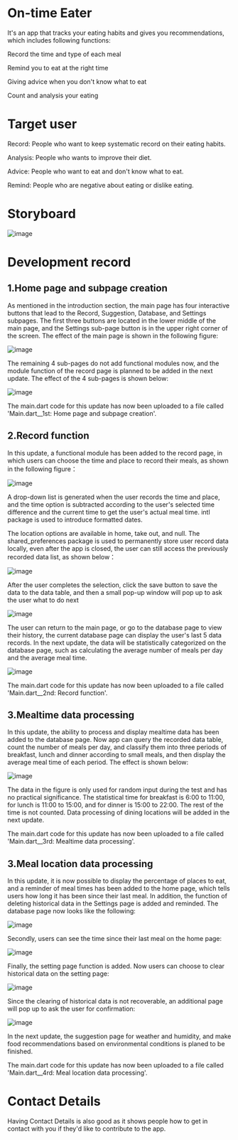 # On-time Eater

It's an app that tracks your eating habits and gives you recommendations, which includes following functions:

Record the time and type of each meal

Remind you to eat at the right time

Giving advice when you don't know what to eat

Count and analysis your eating 


# Target user

Record: People who want to keep systematic record on their eating habits.

Analysis: People who wants to improve their diet.

Advice: People who want to eat and don't know what to eat.

Remind: People who are negative about eating or dislike eating.


# Storyboard

![image](https://github.com/zczqy80/Eater/assets/146266229/7cbc7317-e73e-4acc-8c1a-03bc8ef11e97)


# Development record

##  1.Home page and subpage creation

As mentioned in the introduction section, the main page has four interactive buttons that lead to the Record, Suggestion, Database, and Settings subpages. The first three buttons are located in the lower middle of the main page, and the Settings sub-page button is in the upper right corner of the screen. The effect of the main page is shown in the following figure:

![image](https://github.com/zczqy80/Eater/assets/146266229/cdaa4e3e-580a-464b-bf9d-391217a0904b)

The remaining 4 sub-pages do not add functional modules now, and the module function of the record page is planned to be added in the next update. The effect of the 4 sub-pages is shown below:

![image](https://github.com/zczqy80/Eater/assets/146266229/e46f74d3-fc68-4781-9c92-654369d6c28d)

The main.dart code for this update has now been uploaded to a file called 'Main.dart__1st: Home page and subpage creation'.

##  2.Record function

In this update, a functional module has been added to the record page, in which users can choose the time and place to record their meals, as shown in the following figure：

![image](https://github.com/zczqy80/Eater/assets/146266229/0446c7bd-f01c-411b-ac73-1c79c5e38952)

A drop-down list is generated when the user records the time and place, and the time option is subtracted according to the user's selected time difference and the current time to get the user's actual meal time. intl package is used to introduce formatted dates. 

The location options are available in home, take out, and null. The shared_preferences package is used to permanently store user record data locally, even after the app is closed, the user can still access the previously recorded data list, as shown below：

![image](https://github.com/zczqy80/Eater/assets/146266229/80141044-6403-48c7-a713-696f800b4af9)

After the user completes the selection, click the save button to save the data to the data table, and then a small pop-up window will pop up to ask the user what to do next

![image](https://github.com/zczqy80/Eater/assets/146266229/7c49e28a-f00b-4e68-9fd2-fc61d1369e5c)

The user can return to the main page, or go to the database page to view their history, the current database page can display the user's last 5 data records. In the next update, the data will be statistically categorized on the database page, such as calculating the average number of meals per day and the average meal time.

![image](https://github.com/zczqy80/Eater/assets/146266229/b0ef8f9a-0548-422e-b234-14ea0c6be670)

The main.dart code for this update has now been uploaded to a file called 'Main.dart__2nd: Record function'.

##  3.Mealtime data processing

In this update, the ability to process and display mealtime data has been added to the database page. Now app can query the recorded data table, count the number of meals per day, and classify them into three periods of breakfast, lunch and dinner according to small meals, and then display the average meal time of each period. The effect is shown below:

![image](https://github.com/zczqy80/Eater/assets/146266229/aa5fe42b-9804-4a28-b9a3-867d6a4d4eb6)

The data in the figure is only used for random input during the test and has no practical significance. The statistical time for breakfast is 6:00 to 11:00, for lunch is 11:00 to 15:00, and for dinner is 15:00 to 22:00. The rest of the time is not counted. Data processing of dining locations will be added in the next update.

The main.dart code for this update has now been uploaded to a file called 'Main.dart__3rd: Mealtime data processing'.

##  3.Meal location data processing

In this update, it is now possible to display the percentage of places to eat, and a reminder of meal times has been added to the home page, which tells users how long it has been since their last meal. In addition, the function of deleting historical data in the Settings page is added and reminded. The database page now looks like the following:

![image](https://github.com/zczqy80/Eater/assets/146266229/86d39b34-e8b4-4f22-8cf6-32cf6e726e18)

Secondly, users can see the time since their last meal on the home page:

![image](https://github.com/zczqy80/Eater/assets/146266229/2a12bff7-a044-4edb-882f-e237bfde4b9c)

Finally, the setting page function is added. Now users can choose to clear historical data on the setting page:

![image](https://github.com/zczqy80/Eater/assets/146266229/4f8e8b53-277d-4bc3-b27f-d86c359ff8ba)

Since the clearing of historical data is not recoverable, an additional page will pop up to ask the user for confirmation:

![image](https://github.com/zczqy80/Eater/assets/146266229/cd667fff-cce5-4238-81f3-6b7490c97e37)

In the next update, the suggestion page for weather and humidity, and make food recommendations based on environmental conditions is planed to be finished.

The main.dart code for this update has now been uploaded to a file called 'Main.dart__4rd: Meal location data processing'.

#  Contact Details

Having Contact Details is also good as it shows people how to get in contact with you if they'd like to contribute to the app. 
